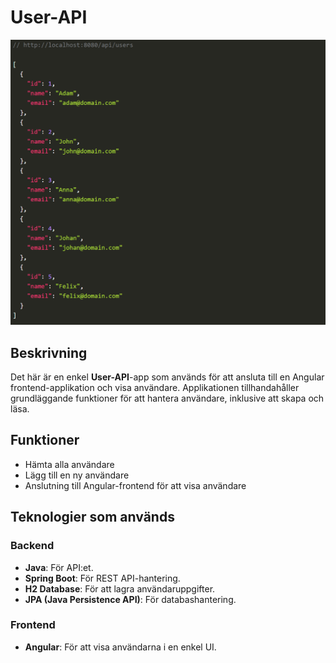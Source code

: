 # User-API

![User-API](./images/User-API.png)

## Beskrivning

Det här är en enkel **User-API**-app som används för att ansluta till en Angular frontend-applikation och visa användare. Applikationen tillhandahåller grundläggande funktioner för att hantera användare, inklusive att skapa och läsa.

## Funktioner

- Hämta alla användare
- Lägg till en ny användare
- Anslutning till Angular-frontend för att visa användare

## Teknologier som används

### Backend
- **Java**: För API:et.
- **Spring Boot**: För REST API-hantering.
- **H2 Database**: För att lagra användaruppgifter.
- **JPA (Java Persistence API)**: För databashantering.

### Frontend
- **Angular**: För att visa användarna i en enkel UI.


